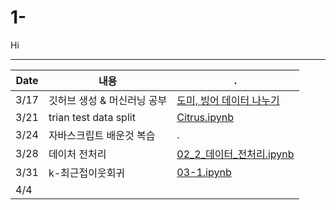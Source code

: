 # 1-

Hi

---
|Date|내용|.|
|------|---|---|
|3/17|깃허브 생성 & 머신러닝 공부|[도미, 빙어 데이터 나누기](https://github.com/yyaallpp-naver-com/1-/blob/main/1주차스터디_BreamAndSmelt.ipynb)|
|3/21|trian test data split|[Citrus.ipynb](https://github.com/yyaallpp-naver-com/1-/blob/main/Citrus_KNN.ipynb)|
|3/24|자바스크립트 배운것 복습|.|
|3/28|데이처 전처리|[02_2_데이터_전처리.ipynb](https://github.com/yyaallpp-naver-com/1-/blob/main/02_2_데이터_전처리.ipynb)|
|3/31|k-최근접이웃회귀|[03-1.ipynb](https://github.com/yyaallpp-naver-com/1-/blob/main/03-1.ipynb)|
|4/4|||

